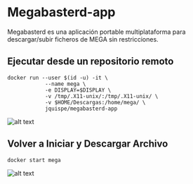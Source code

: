 # Megabasterd-app
Megabasterd es una aplicación portable multiplataforma para descargar/subir ficheros de MEGA sin restricciones.

## Ejecutar desde un repositorio remoto

```
docker run --user $(id -u) -it \
			--name mega \
			-e DISPLAY=$DISPLAY \
			-v /tmp/.X11-unix/:/tmp/.X11-unix/ \
			-v $HOME/Descargas:/home/mega/ \
			jquispe/megabasterd-app
```
![alt text](https://media.giphy.com/media/3o6vXWG2hnAgRpavIY/giphy.gif "MegaBasterd")

## Volver a Iniciar y Descargar Archivo

```
docker start mega
```
![alt text](https://media.giphy.com/media/xT39CQN9TbLicYyJtm/giphy.gif "Download")

